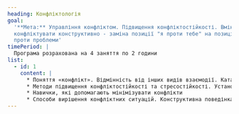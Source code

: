 ```yaml
---
heading: Конфліктологія
goal:
  '**Мета:** Управління конфліктом. Підвищення конфліктостійкості. Вміння
  конфліктувати конструктивно - заміна позиції "я проти тебе" на позицію "ми
  проти проблеми'
timePeriod: |
  Програма розрахована на 4 заняття по 2 години
list:
  - id: 1
    content: |
      * Поняття «конфлікт». Відмінність від інших видів взаємодії. Каталізатори конфліктних ситуацій. Робота з емоціями 
      * Методи підвищення конфліктостійкості та стресостійкості. Установки та життєві принципи. Регулювання емоційної напруги. Способи запобігання конфліктам: а) зміна свого ставлення; б) вплив на поведінку опонента 
      * Навички, які допомагають мінімізувати конфлікти 
      * Способи вирішення конфліктних ситуацій. Конструктивна поведінка у конфлікті. Практичні кейси
---
```

